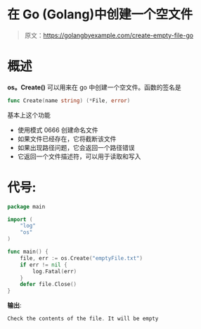 # 在 Go (Golang)中创建一个空文件

> 原文：<https://golangbyexample.com/create-empty-file-go>

# **概述**

**os。Create()** 可以用来在 go 中创建一个空文件。函数的签名是

```go
func Create(name string) (*File, error) 
```

基本上这个功能

*   使用模式 0666 创建命名文件
*   如果文件已经存在，它将截断该文件
*   如果出现路径问题，它会返回一个路径错误
*   它返回一个文件描述符，可以用于读取和写入

# **代号:**

```go
package main

import (
    "log"
    "os"
)

func main() {
    file, err := os.Create("emptyFile.txt")
    if err != nil {
        log.Fatal(err)
    }
    defer file.Close()
}
```

**输出**:

```go
Check the contents of the file. It will be empty
```